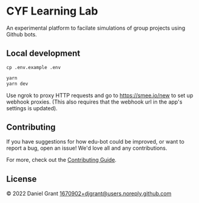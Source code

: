# CYF Learning Lab

An experimental platform to facilate simulations of group projects using Github bots.

## Local development

```
cp .env.example .env
```

```sh
yarn
yarn dev
```

Use ngrok to proxy HTTP requests and go to https://smee.io/new to set up webhook proxies. (This also requires that the webhook url in the app's settings is updated).

## Contributing

If you have suggestions for how edu-bot could be improved, or want to report a bug, open an issue! We'd love all and any contributions.

For more, check out the [Contributing Guide](CONTRIBUTING.md).

## License

© 2022 Daniel Grant <1670902+djgrant@users.noreply.github.com>
